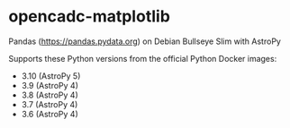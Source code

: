 # opencadc-matplotlib
Pandas (https://pandas.pydata.org) on Debian Bullseye Slim with AstroPy

Supports these Python versions from the official
Python Docker images:

  - 3.10 (AstroPy 5)
  - 3.9 (AstroPy 4)
  - 3.8 (AstroPy 4)
  - 3.7 (AstroPy 4)
  - 3.6 (AstroPy 4)